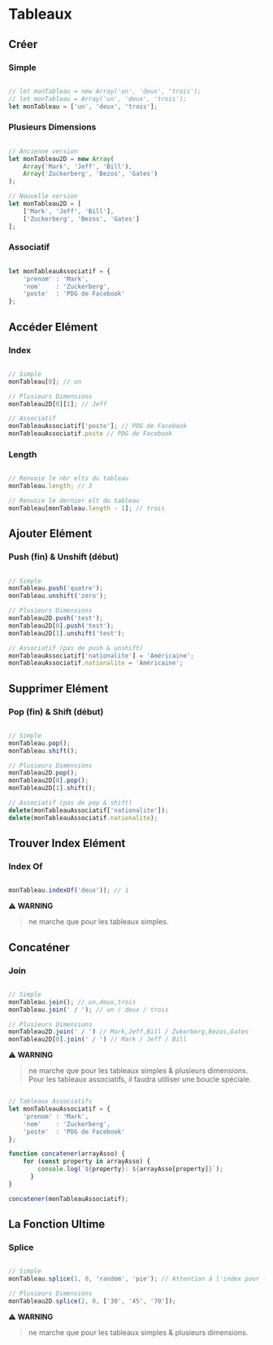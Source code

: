# Tableaux

## Créer

### Simple

```js

// let monTableau = new Array('un', 'deux', 'trois');
// let monTableau = Array('un', 'deux', 'trois');
let monTableau = ['un', 'deux', 'trois'];

```

### Plusieurs Dimensions

```js

// Ancienne version
let monTableau2D = new Array(
    Array('Mark', 'Jeff', 'Bill'),
    Array('Zuckerberg', 'Bezos', 'Gates')  
);

// Nouvelle version
let monTableau2D = [
    ['Mark', 'Jeff', 'Bill'],
    ['Zuckerberg', 'Bezos', 'Gates']
];

```

### Associatif

```js

let monTableauAssociatif = {
    'prenom' : 'Mark',
    'nom'    : 'Zuckerberg',
    'poste'  : 'PDG de Facebook'
};

```

## Accéder Elément

### Index

```js

// Simple
monTableau[0]; // un

// Plusieurs Dimensions
monTableau2D[0][1]; // Jeff

// Associatif
monTableauAssociatif['poste']; // PDG de Facebook
monTableauAssociatif.poste // PDG de Facebook

```

### Length

```js

// Renvoie le nbr elts du tableau
monTableau.length; // 3

// Renvoie le dernier elt du tableau
monTableau[monTableau.length - 1]; // trois

```

## Ajouter Elément

### Push (fin) & Unshift (début)

```js

// Simple
monTableau.push('quatre');
monTableau.unshift('zero');

// Plusieurs Dimensions
monTableau2D.push('test');
monTableau2D[0].push('test');
monTableau2D[1].unshift('test');

// Associatif (pas de push & unshift)
monTableauAssociatif['nationalite'] = 'Américaine';
monTableauAssociatif.nationalite = 'Américaine';

```

## Supprimer Elément

### Pop (fin) & Shift (début)

```js

// Simple
monTableau.pop();
monTableau.shift();

// Plusieurs Dimensions
monTableau2D.pop();
monTableau2D[0].pop();
monTableau2D[1].shift();

// Associatif (pas de pop & shift)
delete(monTableauAssociatif['nationalite']);
delete(monTableauAssociatif.nationalite);

```

## Trouver Index Elément

### Index Of

```js

monTableau.indexOf('deux')); // 1

```

⚠️ **WARNING**
> ne marche que pour les tableaux simples.

## Concaténer

### Join

```js

// Simple
monTableau.join(); // un,deux,trois
monTableau.join(' / '); // un / deux / trois

// Plusieurs Dimensions
monTableau2D.join(' / ') // Mark,Jeff,Bill / Zukerberg,Bezos,Gates
monTableau2D[0].join(' / ') // Mark / Jeff / Bill

```

⚠️ **WARNING**
> ne marche que pour les tableaux simples & plusieurs dimensions. Pour les tableaux associatifs, il faudra utiliser une boucle spéciale.

```js

// Tableaux Associatifs
let monTableauAssociatif = {
    'prenom' : 'Mark',
    'nom'    : 'Zuckerberg',
    'poste'  : 'PDG de Facebook'
};

function concatener(arrayAsso) {
    for (const property in arrayAsso) {
        console.log(`${property}: ${arrayAsso[property]}`);
      }
}

concatener(monTableauAssociatif);

```

## La Fonction Ultime

### Splice

```js

// Simple
monTableau.splice(1, 0, 'random', 'pie'); // Attention à l'index pour l'insert

// Plusieurs Dimensions
monTableau2D.splice(2, 0, ['30', '45', '70']);

```

⚠️ **WARNING**
> ne marche que pour les tableaux simples & plusieurs dimensions.
